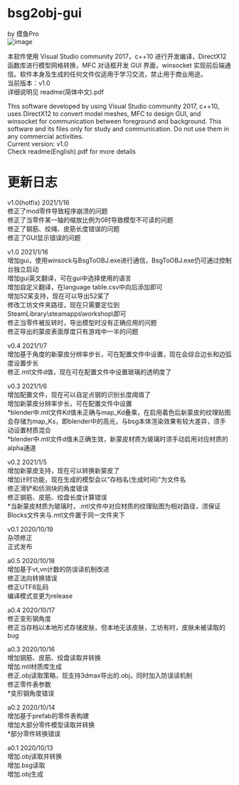 bsg2obj-gui
=
by 摸鱼Pro  
![image](https://github.com/Pro-Nou/bsg2obj/blob/main/tex/title.png)

本软件使用 Visual Studio community 2017，c++10 进行开发编译，DirectX12 函数库进行模型网格转换，MFC 对话框开发 GUI 界面，winsocket 实现前后端通信。软件本身及生成的任何文件仅适用于学习交流，禁止用于商业用途。  
当前版本：v1.0  
详细说明见 readme(简体中文).pdf  


This software developed by using Visual Studio community 2017, c++10, uses DirectX12 to convert model meshes, MFC to design GUI, and winsocket for communication between foreground and background. This software and its files only for study and communication. Do not use them in any commercial activities.  
Current version: v1.0  
Check readme(English).pdf for more details


更新日志
=
v1.0(hotfix) 2021/1/16  
修正了mod零件导致程序崩溃的问题  
修正了当零件某一轴的缩放比例为0时导致模型不可读的问题  
修正了钢筋、绞绳、皮筋长度错误的问题  
修正了GUI显示错误的问题  

v1.0 2021/1/16  
增加gui，使用winsock与BsgToOBJ.exe进行通信，BsgToOBJ.exe仍可通过控制台独立启动  
增加gui英文翻译，可在gui中选择使用的语言  
增加自定义翻译，在language table.csv中向后添加即可  
增加52桨支持，现在可以导出52桨了  
修改工坊文件夹路径，现在只需要定位到SteamLibrary\steamapps\workshop\即可  
修正当零件被反转时，导出模型时没有正确应用的问题  
修正导出的蒙皮表面厚度只有游戏中一半的问题  

v0.4 2021/1/7  
增加基于角度的新蒙皮分辨率步长，可在配置文件中设置，现在会综合边长和边弧度设置步长  
修正.mtl文件d值，现在可在配置文件中设置玻璃的透明度了  

v0.3 2021/1/6  
增加配置文件，现在可以自定点钢的识别长度阈值了  
增加新蒙皮分辨率步长，可在配置文件中设置  
*blender中.mtl文件Kd值未正确与map_Kd叠乘，在启用着色后新蒙皮的纹理贴图会存储为map_Ks，即blender中的高光，与bsg本体渲染效果有较大差异，须手动设置材质混合  
*blender中.mtl文件d值未正确生效，新蒙皮材质为玻璃时须手动启用对应材质的alpha通道  

v0.2 2021/1/5  
增加新蒙皮支持，现在可以转换新蒙皮了  
增加计时功能，现在生成的模型会以"存档名(生成时间)"为文件名  
修正滑铲和侦测块的角度错误  
修正钢筋、皮筋、绞盘长度计算错误  
*当新蒙皮材质为玻璃时，.mtl文件中对应材质的纹理贴图为相对路径，须保证Blocks文件夹与.mtl文件置于同一文件夹下  

v0.1 2020/10/19  
杂项修正  
正式发布  

a0.5 2020/10/18  
增加基于vt,vn计数的防误读机制改进  
修正法向转换错误  
修正UTF8乱码  
编译模式变更为release  

a0.4 2020/10/17  
修正变形钢角度  
修正当存档以本地形式存储皮肤，但本地无该皮肤，工坊有时，皮肤未被读取的bug  

a0.3 2020/10/16  
增加钢筋、皮筋、绞盘读取并转换  
增加.mtl材质库生成  
修正.obj读取策略，现支持3dmax导出的.obj，同时加入防误读机制  
修正零件表参数  
*变形钢角度错误  

a0.2 2020/10/14  
增加基于prefab的零件表构建  
增加大部分零件模型读取并转换  
*部分零件转换错误  

a0.1 2020/10/13  
增加.obj读取并转换  
增加.bsg读取  
增加.obj生成  
